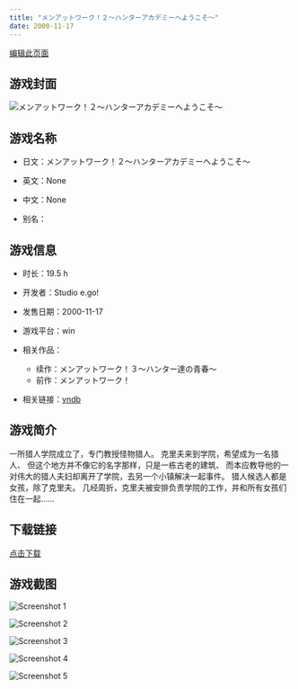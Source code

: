 ```yaml
---
title: "メンアットワーク！２～ハンターアカデミーへようこそ～"
date: 2000-11-17
---
```

[编辑此页面](https://github.com/ACG-3/ADV3-source/blob/main/source/_posts/games/%E3%83%A1%E3%83%B3%E3%82%A2%E3%83%83%E3%83%88%E3%83%AF%E3%83%BC%E3%82%AF%EF%BC%81%EF%BC%93%EF%BD%9E%E3%83%8F%E3%83%B3%E3%82%BF%E3%83%BC%E9%81%94%E3%81%AE%E9%9D%92%E6%98%A5%EF%BD%9E.md)

## 游戏封面

![メンアットワーク！２～ハンターアカデミーへようこそ～](https%3A//pan.timero.xyz/onedrive/img_lib_001/%E3%83%A1%E3%83%B3%E3%82%A2%E3%83%83%E3%83%88%E3%83%AF%E3%83%BC%E3%82%AF%EF%BC%81%EF%BC%93%EF%BD%9E%E3%83%8F%E3%83%B3%E3%82%BF%E3%83%BC%E9%81%94%E3%81%AE%E9%9D%92%E6%98%A5%EF%BD%9E_cover.avif)


## 游戏名称

- 日文：メンアットワーク！２～ハンターアカデミーへようこそ～
- 英文：None
- 中文：None

- 别名：


## 游戏信息

- 时长：19.5 h
- 开发者：Studio e.go!
- 发售日期：2000-11-17
- 游戏平台：win
- 相关作品：
   - 续作：メンアットワーク！３～ハンター達の青春～
   - 前作：メンアットワーク！

- 相关链接：[vndb](https://vndb.org/v278)


## 游戏简介

一所猎人学院成立了，专门教授怪物猎人。
克里夫来到学院，希望成为一名猎人、
但这个地方并不像它的名字那样，只是一栋古老的建筑、
而本应教导他的一对伟大的猎人夫妇却离开了学院，去另一个小镇解决一起事件。
猎人候选人都是女孩，除了克里夫。
几经周折，克里夫被安排负责学院的工作，并和所有女孩们住在一起......




## 下载链接

[点击下载](https://pan.timero.xyz/onedrive/adv_lib_001/%E3%83%A1%E3%83%B3%E3%82%A2%E3%83%83%E3%83%88%E3%83%AF%E3%83%BC%E3%82%AF%EF%BC%81%EF%BC%93%EF%BD%9E%E3%83%8F%E3%83%B3%E3%82%BF%E3%83%BC%E9%81%94%E3%81%AE%E9%9D%92%E6%98%A5%EF%BD%9E)


## 游戏截图


![Screenshot 1](https%3A//pan.timero.xyz/onedrive/img_lib_001/%E3%83%A1%E3%83%B3%E3%82%A2%E3%83%83%E3%83%88%E3%83%AF%E3%83%BC%E3%82%AF%EF%BC%81%EF%BC%93%EF%BD%9E%E3%83%8F%E3%83%B3%E3%82%BF%E3%83%BC%E9%81%94%E3%81%AE%E9%9D%92%E6%98%A5%EF%BD%9E_Screenshot_1.avif)

![Screenshot 2](https%3A//pan.timero.xyz/onedrive/img_lib_001/%E3%83%A1%E3%83%B3%E3%82%A2%E3%83%83%E3%83%88%E3%83%AF%E3%83%BC%E3%82%AF%EF%BC%81%EF%BC%93%EF%BD%9E%E3%83%8F%E3%83%B3%E3%82%BF%E3%83%BC%E9%81%94%E3%81%AE%E9%9D%92%E6%98%A5%EF%BD%9E_Screenshot_2.avif)

![Screenshot 3](https%3A//pan.timero.xyz/onedrive/img_lib_001/%E3%83%A1%E3%83%B3%E3%82%A2%E3%83%83%E3%83%88%E3%83%AF%E3%83%BC%E3%82%AF%EF%BC%81%EF%BC%93%EF%BD%9E%E3%83%8F%E3%83%B3%E3%82%BF%E3%83%BC%E9%81%94%E3%81%AE%E9%9D%92%E6%98%A5%EF%BD%9E_Screenshot_3.avif)

![Screenshot 4](https%3A//pan.timero.xyz/onedrive/img_lib_001/%E3%83%A1%E3%83%B3%E3%82%A2%E3%83%83%E3%83%88%E3%83%AF%E3%83%BC%E3%82%AF%EF%BC%81%EF%BC%93%EF%BD%9E%E3%83%8F%E3%83%B3%E3%82%BF%E3%83%BC%E9%81%94%E3%81%AE%E9%9D%92%E6%98%A5%EF%BD%9E_Screenshot_4.avif)

![Screenshot 5](https%3A//pan.timero.xyz/onedrive/img_lib_001/%E3%83%A1%E3%83%B3%E3%82%A2%E3%83%83%E3%83%88%E3%83%AF%E3%83%BC%E3%82%AF%EF%BC%81%EF%BC%93%EF%BD%9E%E3%83%8F%E3%83%B3%E3%82%BF%E3%83%BC%E9%81%94%E3%81%AE%E9%9D%92%E6%98%A5%EF%BD%9E_Screenshot_5.avif)

